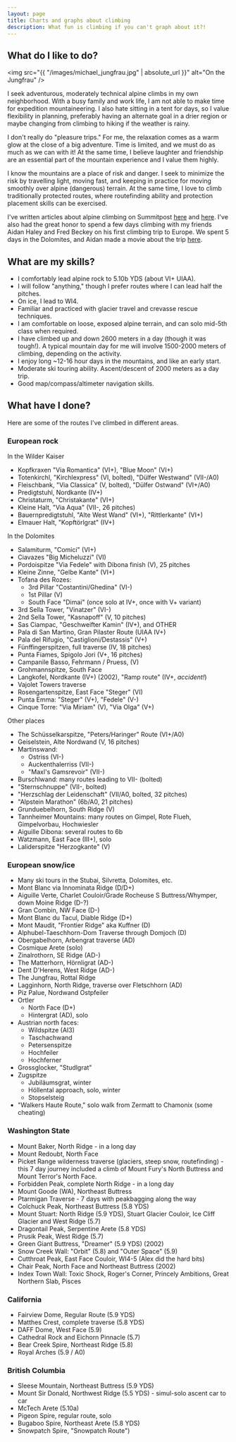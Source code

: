 ```yaml
---
layout: page
title: Charts and graphs about climbing
description: What fun is climbing if you can't graph about it?!
---
```


## What do I like to do?

<span class="image left"><img src="{{ "/images/michael_jungfrau.jpg" | absolute_url }}" 
alt="On the Jungfrau" /></span>

I seek adventurous, moderately technical alpine climbs in my own
neighborhood. With a busy family and work life, I am not able to make time for
expedition mountaineering. I also hate sitting in a tent for days, so I value
flexibility in planning, preferably having an alternate goal in a drier region
or maybe changing from climbing to hiking if the weather is rainy.

I don't really do "pleasure trips." For me, the relaxation comes as a warm glow
at the close of a big adventure. Time is limited, and we must do as much as we
can with it! At the same time, I believe laughter and friendship are an
essential part of the mountain experience and I value them highly.

I know the mountains are a place of risk and danger. I seek to minimize the risk
by travelling light, moving fast, and keeping in practice for moving smoothly
over alpine (dangerous) terrain. At the same time, I love to climb traditionally
protected routes, where routefinding ability and protection placement skills can
be exercised.

I've written articles about alpine climbing on Summitpost [here](http://www.summitpost.org/article/298107/Thoughts-on-4th-class-terrain.html)
and [here](http://www.summitpost.org/article/284184/Alpine-Climbing-Thoughts.html). I've also
had the great honor to spend a few days climbing with my friends Aidan Haley and Fred Beckey
on his first climbing trip to Europe. We spent 5 days in the Dolomites, and Aidan made a movie
about the trip [here](https://vimeo.com/70662261).

## What are my skills?

* I comfortably lead alpine rock to 5.10b YDS (about VI+ UIAA).
* I will follow "anything," though I prefer routes where I can lead half the pitches.
* On ice, I lead to WI4.
* Familiar and practiced with glacier travel and crevasse rescue techniques.
* I am comfortable on loose, exposed alpine terrain, and can solo mid-5th class when required.
* I have climbed up and down 2600 meters in a day (though it was tough!). A typical mountain day for me will involve 1500-2000 meters of climbing, depending on the activity.
* I enjoy long ~12-16 hour days in the mountains, and like an early start.
* Moderate ski touring ability. Ascent/descent of 2000 meters as a day trip.
* Good map/compass/altimeter navigation skills.

## What have I done?

Here are some of the routes I've climbed in different areas. 

### European rock

In the Wilder Kaiser

* Kopfkraxen "Via Romantica" (VI+), "Blue Moon" (VI+)
* Totenkirchl, "Kirchlexpress" (VI, bolted), "Dülfer Westwand" (VII-/A0)
* Fleischbank, "Via Classica" (V, bolted), "Dülfer Ostwand" (VI+/A0)
* Predigtstuhl, Nordkante (IV+)
* Christaturm, "Christakante" (VI+)
* Kleine Halt, "Via Aqua" (VII-, 26 pitches)
* Bauernpredigtstuhl, "Alte West Wand" (VI+), "Rittlerkante" (VI+)
* Elmauer Halt, "Kopftörlgrat" (IV+)

In the Dolomites

* Salamiturm, "Comici" (VI+)
* Ciavazes "Big Micheluzzi" (VI)
* Pordoispitze "Via Fedele" with Dibona finish (V), 25 pitches
* Kleine Zinne, "Gelbe Kante" (VI+)
* Tofana des Rozes:
  * 3rd Pillar "Costantini/Ghedina" (VI-)
  * 1st Pillar (V)
  * South Face "Dimai" (once solo at IV+, once with V+ variant)
* 3rd Sella Tower, "Vinatzer" (VI-)
* 2nd Sella Tower, "Kasnapoff" (V, 10 pitches)
* Sas Ciampac, "Geschweifter Kamin" (IV+), and OTHER
* Pala di San Martino, Gran Pilaster Route (UIAA IV+)
* Pala del Rifugio, "Castiglioni/Destassis" (V+)
* Fünffingerspitzen, full traverse (IV, 18 pitches)
* Punta Fiames, Spigolo Jori (V+, 16 pitches)
* Campanile Basso, Fehrmann / Pruess, (V)
* Grohmannspitze, South Face
* Langkofel, Nordkante (IV+) (2002), "Ramp route" (IV+, *accident!*)
* Vajolet Towers traverse
* Rosengartenspitze, East Face "Steger" (VI)
* Punta Emma: "Steger" (V+), "Fedele" (V-)
* Cinque Torre: "Via Miriam" (V), "Via Olga" (V+)

Other places

* The Schüsselkarspitze, "Peters/Haringer" Route (VI+/A0)
* Geiselstein, Alte Nordwand (V, 16 pitches)
* Martinswand: 
  * Ostriss (VI-)
  * Auckenthalerriss (VII-)
  * "Maxl's Gamsrevoir" (VII-)
* Burschlwand: many routes leading to VII- (bolted)
* "Sternschnuppe" (VII-, bolted)
* "Herzschlag der Leidenschaft" (VII/A0, bolted, 32 pitches)
* "Alpstein Marathon" (6b/A0, 21 pitches)
* Grunduebelhorn, South Ridge (V)
* Tannheimer Mountains: many routes on Gimpel, Rote Flueh, Gimpelvorbau, Hochwiesler
* Aiguille Dibona: several routes to 6b
* Watzmann, East Face (III+), solo
* Laliderspitze "Herzogkante" (V)


### European snow/ice

* Many ski tours in the Stubai, Silvretta, Dolomites, etc.
* Mont Blanc via Innominata Ridge (D/D+)
* Aiguille Verte, Charlet Couloir/Grade Rocheuse S Buttress/Whymper, down Moine Ridge (D-?)
* Gran Combin, NW Face (D-)
* Mont Blanc du Tacul, Diable Ridge (D+)
* Mont Maudit, "Frontier Ridge" aka Kuffner (D)
* Alphubel-Taeschhorn-Dom Traverse through Domjoch (D)
* Obergabelhorn, Arbengrat traverse (AD)
* Cosmique Arete (solo)
* Zinalrothorn, SE Ridge (AD-)
* The Matterhorn, Hörnligrat (AD-)
* Dent D'Herens, West Ridge (AD-)
* The Jungfrau, Rottal Ridge
* Lagginhorn, North Ridge, traverse over Fletschhorn (AD)
* Piz Palue, Nordwand Ostpfeiler
* Ortler
  * North Face (D+)
  * Hintergrat (AD), solo
* Austrian north faces:
  * Wildspitze (AI3)
  * Taschachwand
  * Petersenspitze
  * Hochfeiler
  * Hochferner
* Grossglocker, "Studlgrat"
* Zugspitze
  * Jubiläumsgrat, winter
  * Höllental approach, solo, winter
  * Stopselsteig
* "Walkers Haute Route," solo walk from Zermatt to Chamonix (some cheating)

### Washington State

* Mount Baker, North Ridge - in a long day
* Mount Redoubt, North Face
* Picket Range wilderness traverse (glaciers, steep snow, routefinding) - this 7 day journey included a climb of Mount Fury's North Buttress and Mount Terror's North Face.
* Forbidden Peak, complete North Ridge - in a long day
* Mount Goode (WA), Northeast Buttress
* Ptarmigan Traverse - 7 days with peakbagging along the way
* Colchuck Peak, Northeast Buttress (5.8 YDS)
* Mount Stuart: North Ridge (5.9 YDS), Stuart Glacier Couloir, Ice Cliff Glacier and West Ridge (5.7)
* Dragontail Peak, Serpentine Arete (5.8 YDS)
* Prusik Peak, West Ridge (5.7)
* Green Giant Buttress, "Dreamer" (5.9 YDS) (2002)
* Snow Creek Wall: "Orbit" (5.8) and "Outer Space" (5.9)
* Cutthroat Peak, East Face Couloir, WI4-5 (Alex did the hard bits)
* Chair Peak, North Face and Northeast Buttress (2002)
* Index Town Wall: Toxic Shock, Roger's Corner, Princely Ambitions, Great Northern Slab, Pisces

### California

* Fairview Dome, Regular Route (5.9 YDS)
* Matthes Crest, complete traverse (5.8 YDS)
* DAFF Dome, West Face (5.9)
* Cathedral Rock and Eichorn Pinnacle (5.7)
* Bear Creek Spire, Northeast Ridge (5.8)
* Royal Arches (5.9 / A0)

### British Columbia

* Sleese Mountain, Northeast Buttress (5.9 YDS)
* Mount Sir Donald, Northwest Ridge (5.5 YDS) - simul-solo ascent car to car
* McTech Arete (5.10a)
* Pigeon Spire, regular route, solo
* Bugaboo Spire, Northeast Arete (5.8 YDS)
* Snowpatch Spire, "Snowpatch Route")

